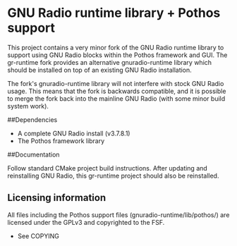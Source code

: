 # GNU Radio runtime library + Pothos support

This project contains a very minor fork of the GNU Radio runtime library
to support using GNU Radio blocks within the Pothos framework and GUI.
The gr-runtime fork provides an alternative gnuradio-runtime library
which should be installed on top of an existing GNU Radio installation.

The fork's gnuradio-runtime library will not interfere with stock
GNU Radio usage. This means that the fork is backwards compatible,
and it is possible to merge the fork back into the mainline GNU Radio
(with some minor build system work).

##Dependencies

* A complete GNU Radio install (v3.7.8.1)
* The Pothos framework library

##Documentation

Follow standard CMake project build instructions.
After updating and reinstalling GNU Radio,
this gr-runtime project should also be reinstalled.

## Licensing information

All files including the Pothos support files (gnuradio-runtime/lib/pothos/)
are licensed under the GPLv3 and copyrighted to the FSF.

* See COPYING
